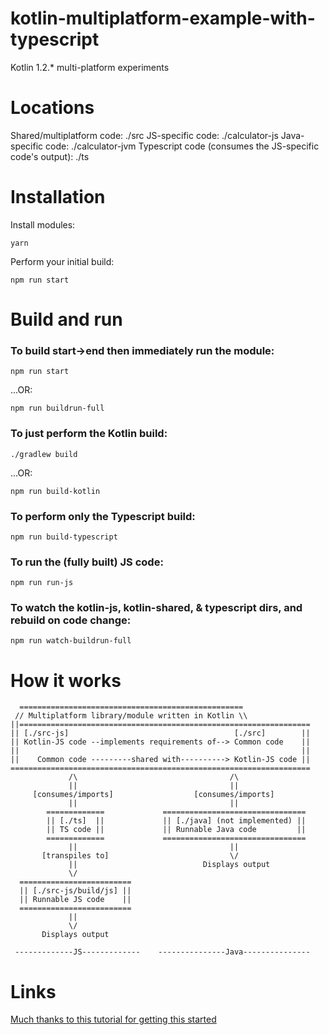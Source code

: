 # kotlin-multiplatform-example-with-typescript
Kotlin 1.2.* multi-platform experiments


Locations
=========
Shared/multiplatform code: ./src
JS-specific code: ./calculator-js
Java-specific code: ./calculator-jvm
Typescript code (consumes the JS-specific code's output): ./ts


Installation
============
Install modules:

    yarn

Perform your initial build:

    npm run start


Build and run
=============
### To build start->end then immediately run the module:

    npm run start

...OR:

    npm run buildrun-full

### To just perform the Kotlin build:
    ./gradlew build

...OR:

    npm run build-kotlin

### To perform only the Typescript build:

    npm run build-typescript

### To run the (fully built) JS code:

    npm run run-js

### To watch the kotlin-js, kotlin-shared, & typescript dirs, and rebuild on code change:

    npm run watch-buildrun-full


How it works
============
```
  ==================================================
 // Multiplatform library/module written in Kotlin \\
||=================================================================
|| [./src-js]                                     [./src]        ||
|| Kotlin-JS code --implements requirements of--> Common code    ||
||                                                               ||
||    Common code ---------shared with----------> Kotlin-JS code ||
===================================================================
             /\                                  /\
             ||                                  ||
     [consumes/imports]                  [consumes/imports]
             ||                                  ||
        =============             ================================
        || [./ts]  ||             || [./java] (not implemented) ||
        || TS code ||             || Runnable Java code         ||
        =============             ================================
             ||                                  ||
       [transpiles to]                           \/
             ||                            Displays output
             \/
  =========================
  || [./src-js/build/js] ||
  || Runnable JS code    ||
  =========================
             ||
             \/
       Displays output 

 -------------JS-------------    ---------------Java---------------
```


Links
=====
[Much thanks to this tutorial for getting this started](https://vividcode.io/Kotlin-1-2-Multiplatform-Projects/)
